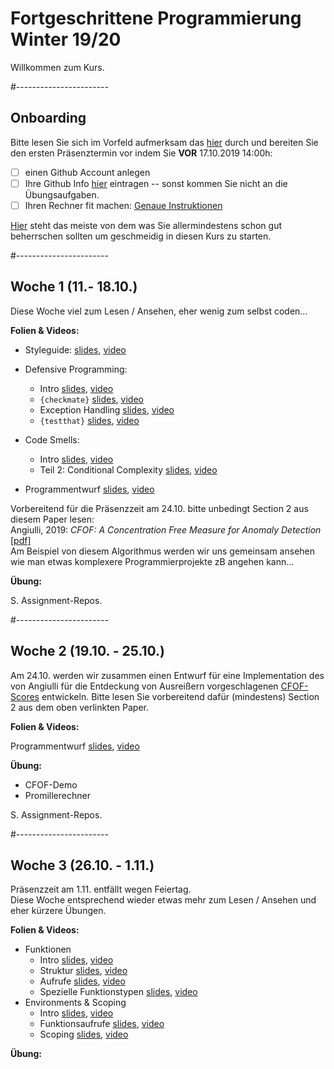 # Fortgeschrittene Programmierung Winter 19/20

Willkommen zum Kurs. 

#-----------------------

## Onboarding

Bitte lesen Sie sich im Vorfeld 
aufmerksam das [hier](slides/intro-orga.html) durch und bereiten Sie den ersten Präsenztermin vor indem Sie **VOR** 17.10.2019 14:00h:

- [ ] einen Github Account anlegen
- [ ] Ihre Github Info [hier](https://forms.gle/yDZEg239hjeyEdzt7) eintragen -- sonst kommen Sie nicht an die Übungsaufgaben.
- [ ] Ihren Rechner fit machen: [Genaue Instruktionen](ex/ex-setup.html)

[Hier](slides/intro-basics.html) steht das meiste von dem was Sie allermindestens schon gut beherrschen sollten um geschmeidig in diesen Kurs zu starten. 

#-----------------------

##  Woche 1 (11.- 18.10.)

Diese Woche viel zum Lesen / Ansehen, eher wenig zum selbst coden...

**Folien & Videos:**

- Styleguide: [slides](slides/codingstyle-styleguide.html), [video]()

- Defensive Programming:
    - Intro [slides](slides/codingstyle-defensive.html), [video]()
    - `{checkmate}` [slides](slides/codingstyle-defensive-checkmate.html), [video]()
    - Exception Handling [slides](slides/codingstyle-defensive-exceptions.html), [video]()
    - `{testthat}` [slides](slides/codingstyle-defensive-testthat.html), [video]()
- Code Smells: 
    - Intro [slides](slides/codingstyle-smells.html), [video]()
    - Teil 2: Conditional Complexity [slides](slides/codingstyle-smells-conditional-complexity.html), [video]()
- Programmentwurf [slides](slides/codingstyle-topdown.html), [video]()

Vorbereitend für die Präsenzzeit am 24.10. bitte unbedingt Section 2 aus diesem Paper lesen:  
Angiulli, 2019: *CFOF: A Concentration Free Measure for Anomaly Detection* [[pdf]](https://arxiv.org/pdf/1901.04992v1.pdf)  
Am Beispiel von diesem Algorithmus werden wir uns gemeinsam ansehen wie man etwas komplexere Programmierprojekte zB angehen kann...

**Übung:**

S. Assignment-Repos.

#-----------------------

##  Woche 2 (19.10. - 25.10.)

Am 24.10. werden wir zusammen einen Entwurf für eine Implementation des
von Angiulli für die Entdeckung von Ausreißern vorgeschlagenen [CFOF-Scores](https://arxiv.org/pdf/1901.04992v1.pdf) entwickeln. Bitte lesen Sie vorbereitend dafür (mindestens) Section 2 aus dem oben verlinkten Paper.

**Folien & Videos:**

Programmentwurf [slides](slides/codingstyle-topdown.html), [video]()

**Übung:**

- CFOF-Demo
- Promillerechner

S. Assignment-Repos.

#-----------------------

##  Woche 3 (26.10. - 1.11.)

Präsenzzeit am 1.11. entfällt wegen Feiertag.  
Diese Woche entsprechend wieder etwas mehr zum Lesen / Ansehen und eher kürzere Übungen.  

**Folien & Videos:**

- Funktionen
  - Intro [slides](slides/functions-intro.html), [video]()
  - Struktur [slides](slides/functions-structure.html), [video]()
  - Aufrufe [slides](slides/functions-functioncalls.html), [video]()
  - Spezielle Funktionstypen [slides](slides/functions-speciaalfunctions.html), [video]()
- Environments & Scoping
  - Intro [slides](slides/environments-intro.html), [video]()
  - Funktionsaufrufe [slides](slides/environments-functioncalls.html), [video]()
  - Scoping [slides](slides/environments-scoping.html), [video]()
  


**Übung:**
